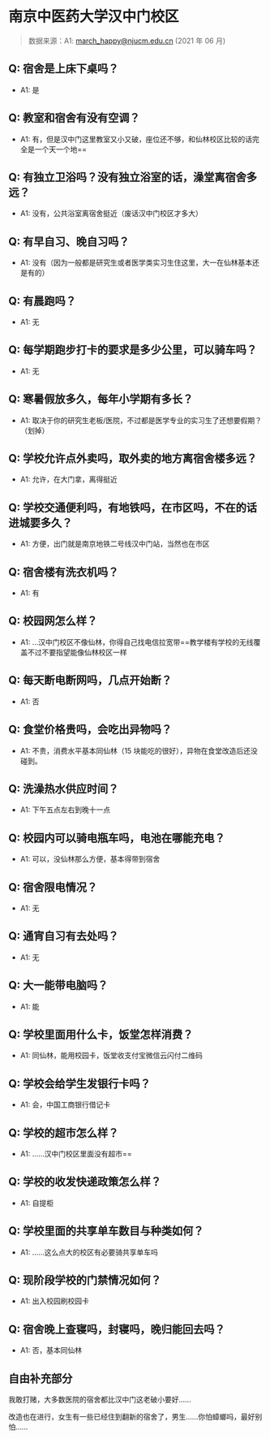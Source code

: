 # 南京中医药大学汉中门校区

> 数据来源：A1: march_happy@njucm.edu.cn (2021 年 06 月)

## Q: 宿舍是上床下桌吗？

- A1: 是

## Q: 教室和宿舍有没有空调？

- A1: 有，但是汉中门这里教室又小又破，座位还不够，和仙林校区比较的话完全是一个天一个地==

## Q: 有独立卫浴吗？没有独立浴室的话，澡堂离宿舍多远？

- A1: 没有，公共浴室离宿舍挺近（废话汉中门校区才多大）

## Q: 有早自习、晚自习吗？

- A1: 没有（因为一般都是研究生或者医学类实习生住这里，大一在仙林基本还是有的）

## Q: 有晨跑吗？

- A1: 无

## Q: 每学期跑步打卡的要求是多少公里，可以骑车吗？

- A1: 无

## Q: 寒暑假放多久，每年小学期有多长？

- A1: 取决于你的研究生老板/医院，不过都是医学专业的实习生了还想要假期？（划掉）

## Q: 学校允许点外卖吗，取外卖的地方离宿舍楼多远？

- A1: 允许，在大门拿，离得挺近

## Q: 学校交通便利吗，有地铁吗，在市区吗，不在的话进城要多久？

- A1: 方便，出门就是南京地铁二号线汉中门站，当然也在市区

## Q: 宿舍楼有洗衣机吗？

- A1: 有

## Q: 校园网怎么样？

- A1: …汉中门校区不像仙林，你得自己找电信拉宽带==教学楼有学校的无线覆盖不过不要指望能像仙林校区一样

## Q: 每天断电断网吗，几点开始断？

- A1: 否

## Q: 食堂价格贵吗，会吃出异物吗？

- A1: 不贵，消费水平基本同仙林（15 块能吃的很好），异物在食堂改造后还没碰到。

## Q: 洗澡热水供应时间？

- A1: 下午五点左右到晚十一点

## Q: 校园内可以骑电瓶车吗，电池在哪能充电？

- A1: 可以，没仙林那么方便，基本得带到宿舍

## Q: 宿舍限电情况？

- A1: 无

## Q: 通宵自习有去处吗？

- A1: 无

## Q: 大一能带电脑吗？

- A1: 能

## Q: 学校里面用什么卡，饭堂怎样消费？

- A1: 同仙林，能用校园卡，饭堂收支付宝微信云闪付二维码

## Q: 学校会给学生发银行卡吗？

- A1: 会，中国工商银行借记卡

## Q: 学校的超市怎么样？

- A1: ……汉中门校区里面没有超市==

## Q: 学校的收发快递政策怎么样？

- A1: 自提柜

## Q: 学校里面的共享单车数目与种类如何？

- A1: ……这么点大的校区有必要骑共享单车吗

## Q: 现阶段学校的门禁情况如何？

- A1: 出入校园刷校园卡

## Q: 宿舍晚上查寝吗，封寝吗，晚归能回去吗？

- A1: 否，基本同仙林

## 自由补充部分

我敢打赌，大多数医院的宿舍都比汉中门这老破小要好……



改造也在进行，女生有一些已经住到翻新的宿舍了，男生……你怕蟑螂吗，最好别怕……